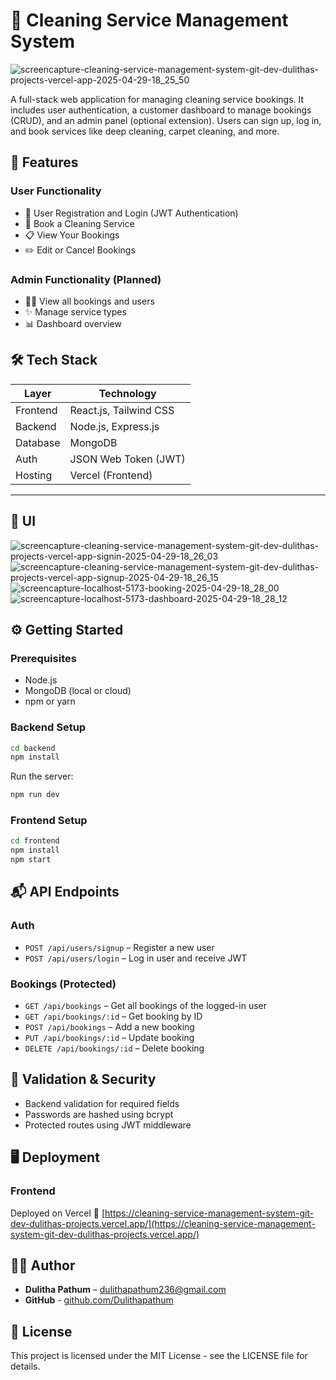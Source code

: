 # 🧼 Cleaning Service Management System

![screencapture-cleaning-service-management-system-git-dev-dulithas-projects-vercel-app-2025-04-29-18_25_50](https://github.com/user-attachments/assets/a227b486-c0d3-4ca0-8b30-0731b81b0e9a)


A full-stack web application for managing cleaning service bookings. It includes user authentication, a customer dashboard to manage bookings (CRUD), and an admin panel (optional extension). Users can sign up, log in, and book services like deep cleaning, carpet cleaning, and more.


## 🚀 Features

### User Functionality
- 🔐 User Registration and Login (JWT Authentication)
- 📅 Book a Cleaning Service
- 📋 View Your Bookings
- ✏️ Edit or Cancel Bookings

### Admin Functionality (Planned)
- 🧑‍💼 View all bookings and users
- ✨ Manage service types
- 📊 Dashboard overview

## 🛠️ Tech Stack

| Layer     | Technology               |
|-----------|---------------------------|
| Frontend  | React.js, Tailwind CSS     |
| Backend   | Node.js, Express.js       |
| Database  | MongoDB    |
| Auth      | JSON Web Token (JWT)      |
| Hosting   | Vercel (Frontend)|

---

## 🚀 UI

![screencapture-cleaning-service-management-system-git-dev-dulithas-projects-vercel-app-signin-2025-04-29-18_26_03](https://github.com/user-attachments/assets/f8fa3198-e19e-4f7b-b1ef-ebeb6e8c8118)
![screencapture-cleaning-service-management-system-git-dev-dulithas-projects-vercel-app-signup-2025-04-29-18_26_15](https://github.com/user-attachments/assets/a6d1d058-b824-45fa-a2d5-c9f6afb2bbce)
![screencapture-localhost-5173-booking-2025-04-29-18_28_00](https://github.com/user-attachments/assets/26d90444-50cf-44b6-947a-341f9a581a58)
![screencapture-localhost-5173-dashboard-2025-04-29-18_28_12](https://github.com/user-attachments/assets/cf727c1d-871e-4609-b37a-414baf9e3ae5)


## ⚙️ Getting Started

### Prerequisites

- Node.js
- MongoDB (local or cloud)
- npm or yarn

### Backend Setup

```bash
cd backend
npm install
```

Run the server:

```bash
npm run dev
```

### Frontend Setup

```bash
cd frontend
npm install
npm start
```

## 📬 API Endpoints

### Auth
* `POST /api/users/signup` – Register a new user
* `POST /api/users/login` – Log in user and receive JWT

### Bookings (Protected)
* `GET /api/bookings` – Get all bookings of the logged-in user
* `GET /api/bookings/:id` – Get booking by ID
* `POST /api/bookings` – Add a new booking
* `PUT /api/bookings/:id` – Update booking
* `DELETE /api/bookings/:id` – Delete booking

## 🧪 Validation & Security
* Backend validation for required fields
* Passwords are hashed using bcrypt
* Protected routes using JWT middleware

## 🖥️ Deployment

### Frontend
Deployed on Vercel 🔗 [https://cleaning-service-management-system-git-dev-dulithas-projects.vercel.app/](https://cleaning-service-management-system-git-dev-dulithas-projects.vercel.app/)
## 🧑‍💻 Author
* **Dulitha Pathum** – dulithapathum236@gmail.com
* **GitHub** - [github.com/Dulithapathum](https://github.com/Dulithapathum)

## 📄 License
This project is licensed under the MIT License - see the LICENSE file for details.
